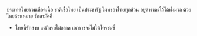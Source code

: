 ประเทศไทยรวมเลือดเนื้อ
ชาติเชื้อไทย เป็นประชารัฐ
ไผทของไทยทุกส่วน อยู่ดำรงคงไว้ได้ทั้งมวล ด้วยไทยล้วนหมาย รักสามัคคี
- ไทยนี้รักสงบ แต่ถึงรบไม่ขลาด  เอกราชจะไม่ให้ใครข่มขี่